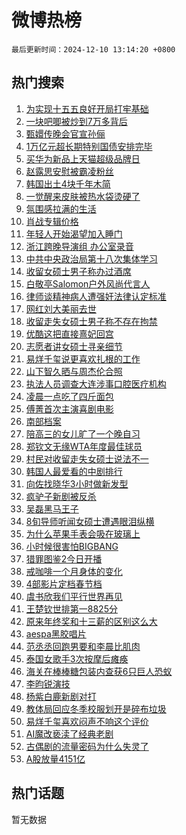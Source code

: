 # 微博热榜

`最后更新时间：2024-12-10 13:14:20 +0800`

## 热门搜索

1. [为实现十五五良好开局打牢基础](https://m.weibo.cn/search?containerid=100103type%3D1%26t%3D10%26q%3D%23%E4%B8%BA%E5%AE%9E%E7%8E%B0%E5%8D%81%E4%BA%94%E4%BA%94%E8%89%AF%E5%A5%BD%E5%BC%80%E5%B1%80%E6%89%93%E7%89%A2%E5%9F%BA%E7%A1%80%23&stream_entry_id=51&isnewpage=1&extparam=seat%3D1%26q%3D%2523%25E4%25B8%25BA%25E5%25AE%259E%25E7%258E%25B0%25E5%258D%2581%25E4%25BA%2594%25E4%25BA%2594%25E8%2589%25AF%25E5%25A5%25BD%25E5%25BC%2580%25E5%25B1%2580%25E6%2589%2593%25E7%2589%25A2%25E5%259F%25BA%25E7%25A1%2580%2523%26pos%3D0%26filter_type%3Drealtimehot%26stream_entry_id%3D51%26c_type%3D51%26dgr%3D0%26cate%3D10103%26display_time%3D1733807659%26pre_seqid%3D17338076594120222204126)
1. [一块吧唧被炒到7万多背后](https://m.weibo.cn/search?containerid=100103type%3D1%26t%3D10%26q%3D%23%E4%B8%80%E5%9D%97%E5%90%A7%E5%94%A7%E8%A2%AB%E7%82%92%E5%88%B07%E4%B8%87%E5%A4%9A%E8%83%8C%E5%90%8E%23&stream_entry_id=31&isnewpage=1&extparam=seat%3D1%26realpos%3D1%26c_type%3D31%26cate%3D5001%26q%3D%2523%25E4%25B8%2580%25E5%259D%2597%25E5%2590%25A7%25E5%2594%25A7%25E8%25A2%25AB%25E7%2582%2592%25E5%2588%25B07%25E4%25B8%2587%25E5%25A4%259A%25E8%2583%258C%25E5%2590%258E%2523%26pos%3D0%26dgr%3D0%26stream_entry_id%3D31%26lcate%3D5001%26flag%3D2%26band_rank%3D1%26filter_type%3Drealtimehot%26display_time%3D1733807659%26pre_seqid%3D17338076594120222204126)
1. [甄嬛传晚会官宣孙俪](https://m.weibo.cn/search?containerid=100103type%3D1%26t%3D10%26q%3D%23%E7%94%84%E5%AC%9B%E4%BC%A0%E6%99%9A%E4%BC%9A%E5%AE%98%E5%AE%A3%E5%AD%99%E4%BF%AA%23&stream_entry_id=31&isnewpage=1&extparam=seat%3D1%26realpos%3D2%26c_type%3D31%26cate%3D5001%26q%3D%2523%25E7%2594%2584%25E5%25AC%259B%25E4%25BC%25A0%25E6%2599%259A%25E4%25BC%259A%25E5%25AE%2598%25E5%25AE%25A3%25E5%25AD%2599%25E4%25BF%25AA%2523%26pos%3D1%26dgr%3D0%26stream_entry_id%3D31%26lcate%3D5001%26flag%3D2%26band_rank%3D2%26filter_type%3Drealtimehot%26display_time%3D1733807659%26pre_seqid%3D17338076594120222204126)
1. [1万亿元超长期特别国债安排完毕](https://m.weibo.cn/search?containerid=100103type%3D1%26t%3D10%26q%3D%231%E4%B8%87%E4%BA%BF%E5%85%83%E8%B6%85%E9%95%BF%E6%9C%9F%E7%89%B9%E5%88%AB%E5%9B%BD%E5%80%BA%E5%AE%89%E6%8E%92%E5%AE%8C%E6%AF%95%23&stream_entry_id=31&isnewpage=1&extparam=seat%3D1%26realpos%3D3%26c_type%3D31%26cate%3D5001%26q%3D%25231%25E4%25B8%2587%25E4%25BA%25BF%25E5%2585%2583%25E8%25B6%2585%25E9%2595%25BF%25E6%259C%259F%25E7%2589%25B9%25E5%2588%25AB%25E5%259B%25BD%25E5%2580%25BA%25E5%25AE%2589%25E6%258E%2592%25E5%25AE%258C%25E6%25AF%2595%2523%26pos%3D2%26dgr%3D0%26stream_entry_id%3D31%26lcate%3D5001%26flag%3D1%26band_rank%3D3%26filter_type%3Drealtimehot%26display_time%3D1733807659%26pre_seqid%3D17338076594120222204126)
1. [买华为新品上天猫超级品牌日](https://m.weibo.cn/search?containerid=100103type%3D1%26t%3D10%26q%3D%23%E4%B9%B0%E5%8D%8E%E4%B8%BA%E6%96%B0%E5%93%81%E4%B8%8A%E5%A4%A9%E7%8C%AB%E8%B6%85%E7%BA%A7%E5%93%81%E7%89%8C%E6%97%A5%23&stream_entry_id=31&isnewpage=1&extparam=seat%3D1%26filter_type%3Drealtimehot%26c_type%3D31%26is_ad_pos%3D1%26cate%3D5001%26q%3D%2523%25E4%25B9%25B0%25E5%258D%258E%25E4%25B8%25BA%25E6%2596%25B0%25E5%2593%2581%25E4%25B8%258A%25E5%25A4%25A9%25E7%258C%25AB%25E8%25B6%2585%25E7%25BA%25A7%25E5%2593%2581%25E7%2589%258C%25E6%2597%25A5%2523%26pos%3D3%26dgr%3D0%26stream_entry_id%3D31%26lcate%3D5001%26band_rank%3D4%26adid%3D267686%26topic_ad%3D1%26display_time%3D1733807659%26pre_seqid%3D17338076594120222204126)
1. [赵露思安慰被霸凌粉丝](https://m.weibo.cn/search?containerid=100103type%3D1%26t%3D10%26q%3D%23%E8%B5%B5%E9%9C%B2%E6%80%9D%E5%AE%89%E6%85%B0%E8%A2%AB%E9%9C%B8%E5%87%8C%E7%B2%89%E4%B8%9D%23&stream_entry_id=31&isnewpage=1&extparam=seat%3D1%26realpos%3D4%26c_type%3D31%26cate%3D5001%26q%3D%2523%25E8%25B5%25B5%25E9%259C%25B2%25E6%2580%259D%25E5%25AE%2589%25E6%2585%25B0%25E8%25A2%25AB%25E9%259C%25B8%25E5%2587%258C%25E7%25B2%2589%25E4%25B8%259D%2523%26pos%3D4%26dgr%3D0%26stream_entry_id%3D31%26lcate%3D5001%26flag%3D1%26band_rank%3D4%26filter_type%3Drealtimehot%26display_time%3D1733807659%26pre_seqid%3D17338076594120222204126)
1. [韩国出土4块千年木简](https://m.weibo.cn/search?containerid=100103type%3D1%26t%3D10%26q%3D%23%E9%9F%A9%E5%9B%BD%E5%87%BA%E5%9C%9F4%E5%9D%97%E5%8D%83%E5%B9%B4%E6%9C%A8%E7%AE%80%23&stream_entry_id=31&isnewpage=1&extparam=seat%3D1%26realpos%3D5%26c_type%3D31%26cate%3D5001%26q%3D%2523%25E9%259F%25A9%25E5%259B%25BD%25E5%2587%25BA%25E5%259C%259F4%25E5%259D%2597%25E5%258D%2583%25E5%25B9%25B4%25E6%259C%25A8%25E7%25AE%2580%2523%26pos%3D5%26dgr%3D0%26stream_entry_id%3D31%26lcate%3D5001%26flag%3D2%26band_rank%3D5%26filter_type%3Drealtimehot%26display_time%3D1733807659%26pre_seqid%3D17338076594120222204126)
1. [一觉醒来皮肤被热水袋烫硬了](https://m.weibo.cn/search?containerid=100103type%3D1%26t%3D10%26q%3D%23%E4%B8%80%E8%A7%89%E9%86%92%E6%9D%A5%E7%9A%AE%E8%82%A4%E8%A2%AB%E7%83%AD%E6%B0%B4%E8%A2%8B%E7%83%AB%E7%A1%AC%E4%BA%86%23&stream_entry_id=31&isnewpage=1&extparam=seat%3D1%26realpos%3D6%26c_type%3D31%26cate%3D5001%26q%3D%2523%25E4%25B8%2580%25E8%25A7%2589%25E9%2586%2592%25E6%259D%25A5%25E7%259A%25AE%25E8%2582%25A4%25E8%25A2%25AB%25E7%2583%25AD%25E6%25B0%25B4%25E8%25A2%258B%25E7%2583%25AB%25E7%25A1%25AC%25E4%25BA%2586%2523%26pos%3D6%26dgr%3D0%26stream_entry_id%3D31%26lcate%3D5001%26flag%3D0%26band_rank%3D6%26filter_type%3Drealtimehot%26display_time%3D1733807659%26pre_seqid%3D17338076594120222204126)
1. [氛围感拉满的生活](https://m.weibo.cn/search?containerid=100103type%3D1%26t%3D10%26q%3D%23%E6%B0%9B%E5%9B%B4%E6%84%9F%E6%8B%89%E6%BB%A1%E7%9A%84%E7%94%9F%E6%B4%BB%23&stream_entry_id=31&isnewpage=1&extparam=seat%3D1%26filter_type%3Drealtimehot%26c_type%3D31%26is_ad_pos%3D1%26cate%3D5001%26q%3D%2523%25E6%25B0%259B%25E5%259B%25B4%25E6%2584%259F%25E6%258B%2589%25E6%25BB%25A1%25E7%259A%2584%25E7%2594%259F%25E6%25B4%25BB%2523%26pos%3D7%26dgr%3D0%26stream_entry_id%3D31%26lcate%3D5001%26band_rank%3D7%26adid%3D267660%26topic_ad%3D1%26display_time%3D1733807659%26pre_seqid%3D17338076594120222204126)
1. [肖战专辑价格](https://m.weibo.cn/search?containerid=100103type%3D1%26t%3D10%26q%3D%23%E8%82%96%E6%88%98%E4%B8%93%E8%BE%91%E4%BB%B7%E6%A0%BC%23&stream_entry_id=31&isnewpage=1&extparam=seat%3D1%26realpos%3D7%26c_type%3D31%26cate%3D5001%26q%3D%2523%25E8%2582%2596%25E6%2588%2598%25E4%25B8%2593%25E8%25BE%2591%25E4%25BB%25B7%25E6%25A0%25BC%2523%26pos%3D8%26dgr%3D0%26stream_entry_id%3D31%26lcate%3D5001%26flag%3D2%26band_rank%3D7%26filter_type%3Drealtimehot%26display_time%3D1733807659%26pre_seqid%3D17338076594120222204126)
1. [年轻人开始渴望加入睡门](https://m.weibo.cn/search?containerid=100103type%3D1%26t%3D10%26q%3D%23%E5%B9%B4%E8%BD%BB%E4%BA%BA%E5%BC%80%E5%A7%8B%E6%B8%B4%E6%9C%9B%E5%8A%A0%E5%85%A5%E7%9D%A1%E9%97%A8%23&stream_entry_id=31&isnewpage=1&extparam=seat%3D1%26realpos%3D8%26c_type%3D31%26cate%3D5001%26q%3D%2523%25E5%25B9%25B4%25E8%25BD%25BB%25E4%25BA%25BA%25E5%25BC%2580%25E5%25A7%258B%25E6%25B8%25B4%25E6%259C%259B%25E5%258A%25A0%25E5%2585%25A5%25E7%259D%25A1%25E9%2597%25A8%2523%26pos%3D9%26dgr%3D0%26stream_entry_id%3D31%26lcate%3D5001%26flag%3D2%26band_rank%3D8%26filter_type%3Drealtimehot%26display_time%3D1733807659%26pre_seqid%3D17338076594120222204126)
1. [浙江跨晚导演组 办公室录音](https://m.weibo.cn/search?containerid=100103type%3D1%26t%3D10%26q%3D%E6%B5%99%E6%B1%9F%E8%B7%A8%E6%99%9A%E5%AF%BC%E6%BC%94%E7%BB%84+%E5%8A%9E%E5%85%AC%E5%AE%A4%E5%BD%95%E9%9F%B3&stream_entry_id=31&isnewpage=1&extparam=seat%3D1%26realpos%3D9%26c_type%3D31%26cate%3D5001%26q%3D%25E6%25B5%2599%25E6%25B1%259F%25E8%25B7%25A8%25E6%2599%259A%25E5%25AF%25BC%25E6%25BC%2594%25E7%25BB%2584%2520%25E5%258A%259E%25E5%2585%25AC%25E5%25AE%25A4%25E5%25BD%2595%25E9%259F%25B3%26pos%3D10%26dgr%3D0%26stream_entry_id%3D31%26lcate%3D5001%26flag%3D1%26band_rank%3D9%26filter_type%3Drealtimehot%26display_time%3D1733807659%26pre_seqid%3D17338076594120222204126)
1. [中共中央政治局第十八次集体学习](https://m.weibo.cn/search?containerid=100103type%3D1%26t%3D10%26q%3D%23%E4%B8%AD%E5%85%B1%E4%B8%AD%E5%A4%AE%E6%94%BF%E6%B2%BB%E5%B1%80%E7%AC%AC%E5%8D%81%E5%85%AB%E6%AC%A1%E9%9B%86%E4%BD%93%E5%AD%A6%E4%B9%A0%23&stream_entry_id=31&isnewpage=1&extparam=seat%3D1%26realpos%3D10%26c_type%3D31%26cate%3D5001%26q%3D%2523%25E4%25B8%25AD%25E5%2585%25B1%25E4%25B8%25AD%25E5%25A4%25AE%25E6%2594%25BF%25E6%25B2%25BB%25E5%25B1%2580%25E7%25AC%25AC%25E5%258D%2581%25E5%2585%25AB%25E6%25AC%25A1%25E9%259B%2586%25E4%25BD%2593%25E5%25AD%25A6%25E4%25B9%25A0%2523%26pos%3D11%26dgr%3D0%26stream_entry_id%3D31%26lcate%3D5001%26flag%3D1%26band_rank%3D10%26filter_type%3Drealtimehot%26display_time%3D1733807659%26pre_seqid%3D17338076594120222204126)
1. [收留女硕士男子称办过酒席](https://m.weibo.cn/search?containerid=100103type%3D1%26t%3D10%26q%3D%23%E6%94%B6%E7%95%99%E5%A5%B3%E7%A1%95%E5%A3%AB%E7%94%B7%E5%AD%90%E7%A7%B0%E5%8A%9E%E8%BF%87%E9%85%92%E5%B8%AD%23&stream_entry_id=31&isnewpage=1&extparam=seat%3D1%26realpos%3D11%26c_type%3D31%26cate%3D5001%26q%3D%2523%25E6%2594%25B6%25E7%2595%2599%25E5%25A5%25B3%25E7%25A1%2595%25E5%25A3%25AB%25E7%2594%25B7%25E5%25AD%2590%25E7%25A7%25B0%25E5%258A%259E%25E8%25BF%2587%25E9%2585%2592%25E5%25B8%25AD%2523%26pos%3D12%26dgr%3D0%26stream_entry_id%3D31%26lcate%3D5001%26flag%3D0%26band_rank%3D11%26filter_type%3Drealtimehot%26display_time%3D1733807659%26pre_seqid%3D17338076594120222204126)
1. [白敬亭Salomon户外风尚代言人](https://m.weibo.cn/search?containerid=100103type%3D1%26t%3D10%26q%3D%23%E7%99%BD%E6%95%AC%E4%BA%ADSalomon%E6%88%B7%E5%A4%96%E9%A3%8E%E5%B0%9A%E4%BB%A3%E8%A8%80%E4%BA%BA%23&stream_entry_id=31&isnewpage=1&extparam=seat%3D1%26realpos%3D12%26c_type%3D31%26lcate%3D5001%26cate%3D5001%26q%3D%2523%25E7%2599%25BD%25E6%2595%25AC%25E4%25BA%25ADSalomon%25E6%2588%25B7%25E5%25A4%2596%25E9%25A3%258E%25E5%25B0%259A%25E4%25BB%25A3%25E8%25A8%2580%25E4%25BA%25BA%2523%26pos%3D13%26dgr%3D0%26stream_entry_id%3D31%26band_rank%3D12%26flag%3D0%26adid%3D267626%26filter_type%3Drealtimehot%26display_time%3D1733807659%26pre_seqid%3D17338076594120222204126)
1. [律师谈精神病人遭强奸法律认定标准](https://m.weibo.cn/search?containerid=100103type%3D1%26t%3D10%26q%3D%E5%BE%8B%E5%B8%88%E8%B0%88%E7%B2%BE%E7%A5%9E%E7%97%85%E4%BA%BA%E9%81%AD%E5%BC%BA%E5%A5%B8%E6%B3%95%E5%BE%8B%E8%AE%A4%E5%AE%9A%E6%A0%87%E5%87%86&stream_entry_id=31&isnewpage=1&extparam=seat%3D1%26realpos%3D13%26c_type%3D31%26cate%3D5001%26q%3D%25E5%25BE%258B%25E5%25B8%2588%25E8%25B0%2588%25E7%25B2%25BE%25E7%25A5%259E%25E7%2597%2585%25E4%25BA%25BA%25E9%2581%25AD%25E5%25BC%25BA%25E5%25A5%25B8%25E6%25B3%2595%25E5%25BE%258B%25E8%25AE%25A4%25E5%25AE%259A%25E6%25A0%2587%25E5%2587%2586%26pos%3D14%26dgr%3D0%26stream_entry_id%3D31%26lcate%3D5001%26flag%3D1%26band_rank%3D13%26filter_type%3Drealtimehot%26display_time%3D1733807659%26pre_seqid%3D17338076594120222204126)
1. [网红刘大美丽去世](https://m.weibo.cn/search?containerid=100103type%3D1%26t%3D10%26q%3D%23%E7%BD%91%E7%BA%A2%E5%88%98%E5%A4%A7%E7%BE%8E%E4%B8%BD%E5%8E%BB%E4%B8%96%23&stream_entry_id=31&isnewpage=1&extparam=seat%3D1%26realpos%3D14%26c_type%3D31%26cate%3D5001%26q%3D%2523%25E7%25BD%2591%25E7%25BA%25A2%25E5%2588%2598%25E5%25A4%25A7%25E7%25BE%258E%25E4%25B8%25BD%25E5%258E%25BB%25E4%25B8%2596%2523%26pos%3D15%26dgr%3D0%26stream_entry_id%3D31%26lcate%3D5001%26flag%3D2%26band_rank%3D14%26filter_type%3Drealtimehot%26display_time%3D1733807659%26pre_seqid%3D17338076594120222204126)
1. [收留走失女硕士男子称不存在拘禁](https://m.weibo.cn/search?containerid=100103type%3D1%26t%3D10%26q%3D%23%E6%94%B6%E7%95%99%E8%B5%B0%E5%A4%B1%E5%A5%B3%E7%A1%95%E5%A3%AB%E7%94%B7%E5%AD%90%E7%A7%B0%E4%B8%8D%E5%AD%98%E5%9C%A8%E6%8B%98%E7%A6%81%23&stream_entry_id=31&isnewpage=1&extparam=seat%3D1%26realpos%3D15%26c_type%3D31%26cate%3D5001%26q%3D%2523%25E6%2594%25B6%25E7%2595%2599%25E8%25B5%25B0%25E5%25A4%25B1%25E5%25A5%25B3%25E7%25A1%2595%25E5%25A3%25AB%25E7%2594%25B7%25E5%25AD%2590%25E7%25A7%25B0%25E4%25B8%258D%25E5%25AD%2598%25E5%259C%25A8%25E6%258B%2598%25E7%25A6%2581%2523%26pos%3D16%26dgr%3D0%26stream_entry_id%3D31%26lcate%3D5001%26flag%3D0%26band_rank%3D15%26filter_type%3Drealtimehot%26display_time%3D1733807659%26pre_seqid%3D17338076594120222204126)
1. [优酷这把直接熹妃回宫](https://m.weibo.cn/search?containerid=100103type%3D1%26t%3D10%26q%3D%23%E4%BC%98%E9%85%B7%E8%BF%99%E6%8A%8A%E7%9B%B4%E6%8E%A5%E7%86%B9%E5%A6%83%E5%9B%9E%E5%AE%AB%23&stream_entry_id=31&isnewpage=1&extparam=seat%3D1%26realpos%3D16%26c_type%3D31%26cate%3D5001%26q%3D%2523%25E4%25BC%2598%25E9%2585%25B7%25E8%25BF%2599%25E6%258A%258A%25E7%259B%25B4%25E6%258E%25A5%25E7%2586%25B9%25E5%25A6%2583%25E5%259B%259E%25E5%25AE%25AB%2523%26pos%3D17%26dgr%3D0%26stream_entry_id%3D31%26lcate%3D5001%26flag%3D1%26band_rank%3D16%26filter_type%3Drealtimehot%26display_time%3D1733807659%26pre_seqid%3D17338076594120222204126)
1. [志愿者讲女硕士寻亲细节](https://m.weibo.cn/search?containerid=100103type%3D1%26t%3D10%26q%3D%23%E5%BF%97%E6%84%BF%E8%80%85%E8%AE%B2%E5%A5%B3%E7%A1%95%E5%A3%AB%E5%AF%BB%E4%BA%B2%E7%BB%86%E8%8A%82%23&stream_entry_id=31&isnewpage=1&extparam=seat%3D1%26realpos%3D17%26c_type%3D31%26cate%3D5001%26q%3D%2523%25E5%25BF%2597%25E6%2584%25BF%25E8%2580%2585%25E8%25AE%25B2%25E5%25A5%25B3%25E7%25A1%2595%25E5%25A3%25AB%25E5%25AF%25BB%25E4%25BA%25B2%25E7%25BB%2586%25E8%258A%2582%2523%26pos%3D18%26dgr%3D0%26stream_entry_id%3D31%26lcate%3D5001%26flag%3D1%26band_rank%3D17%26filter_type%3Drealtimehot%26display_time%3D1733807659%26pre_seqid%3D17338076594120222204126)
1. [易烊千玺说更喜欢扎根的工作](https://m.weibo.cn/search?containerid=100103type%3D1%26t%3D10%26q%3D%23%E6%98%93%E7%83%8A%E5%8D%83%E7%8E%BA%E8%AF%B4%E6%9B%B4%E5%96%9C%E6%AC%A2%E6%89%8E%E6%A0%B9%E7%9A%84%E5%B7%A5%E4%BD%9C%23&stream_entry_id=31&isnewpage=1&extparam=seat%3D1%26realpos%3D18%26c_type%3D31%26cate%3D5001%26q%3D%2523%25E6%2598%2593%25E7%2583%258A%25E5%258D%2583%25E7%258E%25BA%25E8%25AF%25B4%25E6%259B%25B4%25E5%2596%259C%25E6%25AC%25A2%25E6%2589%258E%25E6%25A0%25B9%25E7%259A%2584%25E5%25B7%25A5%25E4%25BD%259C%2523%26pos%3D19%26dgr%3D0%26stream_entry_id%3D31%26lcate%3D5001%26flag%3D0%26band_rank%3D18%26filter_type%3Drealtimehot%26display_time%3D1733807659%26pre_seqid%3D17338076594120222204126)
1. [山下智久晒与周杰伦合照](https://m.weibo.cn/search?containerid=100103type%3D1%26t%3D10%26q%3D%23%E5%B1%B1%E4%B8%8B%E6%99%BA%E4%B9%85%E6%99%92%E4%B8%8E%E5%91%A8%E6%9D%B0%E4%BC%A6%E5%90%88%E7%85%A7%23&stream_entry_id=31&isnewpage=1&extparam=seat%3D1%26realpos%3D19%26c_type%3D31%26cate%3D5001%26q%3D%2523%25E5%25B1%25B1%25E4%25B8%258B%25E6%2599%25BA%25E4%25B9%2585%25E6%2599%2592%25E4%25B8%258E%25E5%2591%25A8%25E6%259D%25B0%25E4%25BC%25A6%25E5%2590%2588%25E7%2585%25A7%2523%26pos%3D20%26dgr%3D0%26stream_entry_id%3D31%26lcate%3D5001%26flag%3D1%26band_rank%3D19%26filter_type%3Drealtimehot%26display_time%3D1733807659%26pre_seqid%3D17338076594120222204126)
1. [执法人员调查大连涉事口腔医疗机构](https://m.weibo.cn/search?containerid=100103type%3D1%26t%3D10%26q%3D%23%E6%89%A7%E6%B3%95%E4%BA%BA%E5%91%98%E8%B0%83%E6%9F%A5%E5%A4%A7%E8%BF%9E%E6%B6%89%E4%BA%8B%E5%8F%A3%E8%85%94%E5%8C%BB%E7%96%97%E6%9C%BA%E6%9E%84%23&stream_entry_id=31&isnewpage=1&extparam=seat%3D1%26realpos%3D20%26c_type%3D31%26cate%3D5001%26q%3D%2523%25E6%2589%25A7%25E6%25B3%2595%25E4%25BA%25BA%25E5%2591%2598%25E8%25B0%2583%25E6%259F%25A5%25E5%25A4%25A7%25E8%25BF%259E%25E6%25B6%2589%25E4%25BA%258B%25E5%258F%25A3%25E8%2585%2594%25E5%258C%25BB%25E7%2596%2597%25E6%259C%25BA%25E6%259E%2584%2523%26pos%3D21%26dgr%3D0%26stream_entry_id%3D31%26lcate%3D5001%26flag%3D1%26band_rank%3D20%26filter_type%3Drealtimehot%26display_time%3D1733807659%26pre_seqid%3D17338076594120222204126)
1. [凌晨一点吃了四斤面包](https://m.weibo.cn/search?containerid=100103type%3D1%26t%3D10%26q%3D%E5%87%8C%E6%99%A8%E4%B8%80%E7%82%B9%E5%90%83%E4%BA%86%E5%9B%9B%E6%96%A4%E9%9D%A2%E5%8C%85&stream_entry_id=31&isnewpage=1&extparam=seat%3D1%26realpos%3D21%26c_type%3D31%26cate%3D5001%26q%3D%25E5%2587%258C%25E6%2599%25A8%25E4%25B8%2580%25E7%2582%25B9%25E5%2590%2583%25E4%25BA%2586%25E5%259B%259B%25E6%2596%25A4%25E9%259D%25A2%25E5%258C%2585%26pos%3D22%26dgr%3D0%26stream_entry_id%3D31%26lcate%3D5001%26flag%3D1%26band_rank%3D21%26filter_type%3Drealtimehot%26display_time%3D1733807659%26pre_seqid%3D17338076594120222204126)
1. [傅菁首次主演喜剧电影](https://m.weibo.cn/search?containerid=100103type%3D1%26t%3D10%26q%3D%23%E5%82%85%E8%8F%81%E9%A6%96%E6%AC%A1%E4%B8%BB%E6%BC%94%E5%96%9C%E5%89%A7%E7%94%B5%E5%BD%B1%23&stream_entry_id=31&isnewpage=1&extparam=seat%3D1%26realpos%3D22%26c_type%3D31%26cate%3D5001%26q%3D%2523%25E5%2582%2585%25E8%258F%2581%25E9%25A6%2596%25E6%25AC%25A1%25E4%25B8%25BB%25E6%25BC%2594%25E5%2596%259C%25E5%2589%25A7%25E7%2594%25B5%25E5%25BD%25B1%2523%26pos%3D23%26dgr%3D0%26stream_entry_id%3D31%26lcate%3D5001%26flag%3D1%26band_rank%3D22%26filter_type%3Drealtimehot%26display_time%3D1733807659%26pre_seqid%3D17338076594120222204126)
1. [南部档案](https://m.weibo.cn/search?containerid=100103type%3D1%26t%3D10%26q%3D%E5%8D%97%E9%83%A8%E6%A1%A3%E6%A1%88&stream_entry_id=31&isnewpage=1&extparam=seat%3D1%26realpos%3D23%26c_type%3D31%26cate%3D5001%26q%3D%25E5%258D%2597%25E9%2583%25A8%25E6%25A1%25A3%25E6%25A1%2588%26pos%3D24%26dgr%3D0%26stream_entry_id%3D31%26lcate%3D5001%26flag%3D1%26band_rank%3D23%26filter_type%3Drealtimehot%26display_time%3D1733807659%26pre_seqid%3D17338076594120222204126)
1. [陪高三的女儿旷了一个晚自习](https://m.weibo.cn/search?containerid=100103type%3D1%26t%3D10%26q%3D%E9%99%AA%E9%AB%98%E4%B8%89%E7%9A%84%E5%A5%B3%E5%84%BF%E6%97%B7%E4%BA%86%E4%B8%80%E4%B8%AA%E6%99%9A%E8%87%AA%E4%B9%A0&stream_entry_id=31&isnewpage=1&extparam=seat%3D1%26realpos%3D24%26c_type%3D31%26cate%3D5001%26q%3D%25E9%2599%25AA%25E9%25AB%2598%25E4%25B8%2589%25E7%259A%2584%25E5%25A5%25B3%25E5%2584%25BF%25E6%2597%25B7%25E4%25BA%2586%25E4%25B8%2580%25E4%25B8%25AA%25E6%2599%259A%25E8%2587%25AA%25E4%25B9%25A0%26pos%3D25%26dgr%3D0%26stream_entry_id%3D31%26lcate%3D5001%26flag%3D1%26band_rank%3D24%26filter_type%3Drealtimehot%26display_time%3D1733807659%26pre_seqid%3D17338076594120222204126)
1. [郑钦文无缘WTA年度最佳球员](https://m.weibo.cn/search?containerid=100103type%3D1%26t%3D10%26q%3D%23%E9%83%91%E9%92%A6%E6%96%87%E6%97%A0%E7%BC%98WTA%E5%B9%B4%E5%BA%A6%E6%9C%80%E4%BD%B3%E7%90%83%E5%91%98%23&stream_entry_id=31&isnewpage=1&extparam=seat%3D1%26realpos%3D25%26c_type%3D31%26cate%3D5001%26q%3D%2523%25E9%2583%2591%25E9%2592%25A6%25E6%2596%2587%25E6%2597%25A0%25E7%25BC%2598WTA%25E5%25B9%25B4%25E5%25BA%25A6%25E6%259C%2580%25E4%25BD%25B3%25E7%2590%2583%25E5%2591%2598%2523%26pos%3D26%26dgr%3D0%26stream_entry_id%3D31%26lcate%3D5001%26flag%3D1%26band_rank%3D25%26filter_type%3Drealtimehot%26display_time%3D1733807659%26pre_seqid%3D17338076594120222204126)
1. [村民对收留走失女硕士说法不一](https://m.weibo.cn/search?containerid=100103type%3D1%26t%3D10%26q%3D%E6%9D%91%E6%B0%91%E5%AF%B9%E6%94%B6%E7%95%99%E8%B5%B0%E5%A4%B1%E5%A5%B3%E7%A1%95%E5%A3%AB%E8%AF%B4%E6%B3%95%E4%B8%8D%E4%B8%80&stream_entry_id=31&isnewpage=1&extparam=seat%3D1%26realpos%3D26%26c_type%3D31%26cate%3D5001%26q%3D%25E6%259D%2591%25E6%25B0%2591%25E5%25AF%25B9%25E6%2594%25B6%25E7%2595%2599%25E8%25B5%25B0%25E5%25A4%25B1%25E5%25A5%25B3%25E7%25A1%2595%25E5%25A3%25AB%25E8%25AF%25B4%25E6%25B3%2595%25E4%25B8%258D%25E4%25B8%2580%26pos%3D27%26dgr%3D0%26stream_entry_id%3D31%26lcate%3D5001%26flag%3D1%26band_rank%3D26%26filter_type%3Drealtimehot%26display_time%3D1733807659%26pre_seqid%3D17338076594120222204126)
1. [韩国人最爱看的中剧排行](https://m.weibo.cn/search?containerid=100103type%3D1%26t%3D10%26q%3D%23%E9%9F%A9%E5%9B%BD%E4%BA%BA%E6%9C%80%E7%88%B1%E7%9C%8B%E7%9A%84%E4%B8%AD%E5%89%A7%E6%8E%92%E8%A1%8C%23&stream_entry_id=31&isnewpage=1&extparam=seat%3D1%26realpos%3D27%26c_type%3D31%26cate%3D5001%26q%3D%2523%25E9%259F%25A9%25E5%259B%25BD%25E4%25BA%25BA%25E6%259C%2580%25E7%2588%25B1%25E7%259C%258B%25E7%259A%2584%25E4%25B8%25AD%25E5%2589%25A7%25E6%258E%2592%25E8%25A1%258C%2523%26pos%3D28%26dgr%3D0%26stream_entry_id%3D31%26lcate%3D5001%26flag%3D1%26band_rank%3D27%26filter_type%3Drealtimehot%26display_time%3D1733807659%26pre_seqid%3D17338076594120222204126)
1. [向佐找晓华3小时做新发型](https://m.weibo.cn/search?containerid=100103type%3D1%26t%3D10%26q%3D%23%E5%90%91%E4%BD%90%E6%89%BE%E6%99%93%E5%8D%8E3%E5%B0%8F%E6%97%B6%E5%81%9A%E6%96%B0%E5%8F%91%E5%9E%8B%23&stream_entry_id=31&isnewpage=1&extparam=seat%3D1%26realpos%3D28%26c_type%3D31%26cate%3D5001%26q%3D%2523%25E5%2590%2591%25E4%25BD%2590%25E6%2589%25BE%25E6%2599%2593%25E5%258D%258E3%25E5%25B0%258F%25E6%2597%25B6%25E5%2581%259A%25E6%2596%25B0%25E5%258F%2591%25E5%259E%258B%2523%26pos%3D29%26dgr%3D0%26stream_entry_id%3D31%26lcate%3D5001%26flag%3D0%26band_rank%3D28%26filter_type%3Drealtimehot%26display_time%3D1733807659%26pre_seqid%3D17338076594120222204126)
1. [疯驴子新剧被反杀](https://m.weibo.cn/search?containerid=100103type%3D1%26t%3D10%26q%3D%E7%96%AF%E9%A9%B4%E5%AD%90%E6%96%B0%E5%89%A7%E8%A2%AB%E5%8F%8D%E6%9D%80&stream_entry_id=31&isnewpage=1&extparam=seat%3D1%26realpos%3D29%26c_type%3D31%26cate%3D5001%26q%3D%25E7%2596%25AF%25E9%25A9%25B4%25E5%25AD%2590%25E6%2596%25B0%25E5%2589%25A7%25E8%25A2%25AB%25E5%258F%258D%25E6%259D%2580%26pos%3D30%26dgr%3D0%26stream_entry_id%3D31%26lcate%3D5001%26flag%3D1%26band_rank%3D29%26filter_type%3Drealtimehot%26display_time%3D1733807659%26pre_seqid%3D17338076594120222204126)
1. [吴磊黑马王子](https://m.weibo.cn/search?containerid=100103type%3D1%26t%3D10%26q%3D%E5%90%B4%E7%A3%8A%E9%BB%91%E9%A9%AC%E7%8E%8B%E5%AD%90&stream_entry_id=31&isnewpage=1&extparam=seat%3D1%26realpos%3D30%26c_type%3D31%26cate%3D5001%26q%3D%25E5%2590%25B4%25E7%25A3%258A%25E9%25BB%2591%25E9%25A9%25AC%25E7%258E%258B%25E5%25AD%2590%26pos%3D31%26dgr%3D0%26stream_entry_id%3D31%26lcate%3D5001%26flag%3D1%26band_rank%3D30%26filter_type%3Drealtimehot%26display_time%3D1733807659%26pre_seqid%3D17338076594120222204126)
1. [8旬导师听闻女硕士遭遇眼泪纵横](https://m.weibo.cn/search?containerid=100103type%3D1%26t%3D10%26q%3D%238%E6%97%AC%E5%AF%BC%E5%B8%88%E5%90%AC%E9%97%BB%E5%A5%B3%E7%A1%95%E5%A3%AB%E9%81%AD%E9%81%87%E7%9C%BC%E6%B3%AA%E7%BA%B5%E6%A8%AA%23&stream_entry_id=31&isnewpage=1&extparam=seat%3D1%26realpos%3D31%26c_type%3D31%26cate%3D5001%26q%3D%25238%25E6%2597%25AC%25E5%25AF%25BC%25E5%25B8%2588%25E5%2590%25AC%25E9%2597%25BB%25E5%25A5%25B3%25E7%25A1%2595%25E5%25A3%25AB%25E9%2581%25AD%25E9%2581%2587%25E7%259C%25BC%25E6%25B3%25AA%25E7%25BA%25B5%25E6%25A8%25AA%2523%26pos%3D32%26dgr%3D0%26stream_entry_id%3D31%26lcate%3D5001%26flag%3D1%26band_rank%3D31%26filter_type%3Drealtimehot%26display_time%3D1733807659%26pre_seqid%3D17338076594120222204126)
1. [为什么苹果手表会吸在玻璃上](https://m.weibo.cn/search?containerid=100103type%3D1%26t%3D10%26q%3D%23%E4%B8%BA%E4%BB%80%E4%B9%88%E8%8B%B9%E6%9E%9C%E6%89%8B%E8%A1%A8%E4%BC%9A%E5%90%B8%E5%9C%A8%E7%8E%BB%E7%92%83%E4%B8%8A%23&stream_entry_id=31&isnewpage=1&extparam=seat%3D1%26realpos%3D32%26c_type%3D31%26cate%3D5001%26q%3D%2523%25E4%25B8%25BA%25E4%25BB%2580%25E4%25B9%2588%25E8%258B%25B9%25E6%259E%259C%25E6%2589%258B%25E8%25A1%25A8%25E4%25BC%259A%25E5%2590%25B8%25E5%259C%25A8%25E7%258E%25BB%25E7%2592%2583%25E4%25B8%258A%2523%26pos%3D33%26dgr%3D0%26stream_entry_id%3D31%26lcate%3D5001%26flag%3D1%26band_rank%3D32%26filter_type%3Drealtimehot%26display_time%3D1733807659%26pre_seqid%3D17338076594120222204126)
1. [小时候很害怕BIGBANG](https://m.weibo.cn/search?containerid=100103type%3D1%26t%3D10%26q%3D%E5%B0%8F%E6%97%B6%E5%80%99%E5%BE%88%E5%AE%B3%E6%80%95BIGBANG&stream_entry_id=31&isnewpage=1&extparam=seat%3D1%26realpos%3D33%26c_type%3D31%26cate%3D5001%26q%3D%25E5%25B0%258F%25E6%2597%25B6%25E5%2580%2599%25E5%25BE%2588%25E5%25AE%25B3%25E6%2580%2595BIGBANG%26pos%3D34%26dgr%3D0%26stream_entry_id%3D31%26lcate%3D5001%26flag%3D0%26band_rank%3D33%26filter_type%3Drealtimehot%26display_time%3D1733807659%26pre_seqid%3D17338076594120222204126)
1. [猎罪图鉴2今日开播](https://m.weibo.cn/search?containerid=100103type%3D1%26t%3D10%26q%3D%E7%8C%8E%E7%BD%AA%E5%9B%BE%E9%89%B42%E4%BB%8A%E6%97%A5%E5%BC%80%E6%92%AD&stream_entry_id=31&isnewpage=1&extparam=seat%3D1%26realpos%3D34%26c_type%3D31%26cate%3D5001%26q%3D%25E7%258C%258E%25E7%25BD%25AA%25E5%259B%25BE%25E9%2589%25B42%25E4%25BB%258A%25E6%2597%25A5%25E5%25BC%2580%25E6%2592%25AD%26pos%3D35%26dgr%3D0%26stream_entry_id%3D31%26lcate%3D5001%26flag%3D0%26band_rank%3D34%26filter_type%3Drealtimehot%26display_time%3D1733807659%26pre_seqid%3D17338076594120222204126)
1. [戒咖啡一个月身体的变化](https://m.weibo.cn/search?containerid=100103type%3D1%26t%3D10%26q%3D%23%E6%88%92%E5%92%96%E5%95%A1%E4%B8%80%E4%B8%AA%E6%9C%88%E8%BA%AB%E4%BD%93%E7%9A%84%E5%8F%98%E5%8C%96%23&stream_entry_id=31&isnewpage=1&extparam=seat%3D1%26realpos%3D35%26c_type%3D31%26cate%3D5001%26q%3D%2523%25E6%2588%2592%25E5%2592%2596%25E5%2595%25A1%25E4%25B8%2580%25E4%25B8%25AA%25E6%259C%2588%25E8%25BA%25AB%25E4%25BD%2593%25E7%259A%2584%25E5%258F%2598%25E5%258C%2596%2523%26pos%3D36%26dgr%3D0%26stream_entry_id%3D31%26lcate%3D5001%26flag%3D0%26band_rank%3D35%26filter_type%3Drealtimehot%26display_time%3D1733807659%26pre_seqid%3D17338076594120222204126)
1. [4部影片定档春节档](https://m.weibo.cn/search?containerid=100103type%3D1%26t%3D10%26q%3D%234%E9%83%A8%E5%BD%B1%E7%89%87%E5%AE%9A%E6%A1%A3%E6%98%A5%E8%8A%82%E6%A1%A3%23&stream_entry_id=31&isnewpage=1&extparam=seat%3D1%26realpos%3D36%26c_type%3D31%26cate%3D5001%26q%3D%25234%25E9%2583%25A8%25E5%25BD%25B1%25E7%2589%2587%25E5%25AE%259A%25E6%25A1%25A3%25E6%2598%25A5%25E8%258A%2582%25E6%25A1%25A3%2523%26pos%3D37%26dgr%3D0%26stream_entry_id%3D31%26lcate%3D5001%26flag%3D0%26band_rank%3D36%26filter_type%3Drealtimehot%26display_time%3D1733807659%26pre_seqid%3D17338076594120222204126)
1. [虞书欣我们平行世界再见](https://m.weibo.cn/search?containerid=100103type%3D1%26t%3D10%26q%3D%23%E8%99%9E%E4%B9%A6%E6%AC%A3%E6%88%91%E4%BB%AC%E5%B9%B3%E8%A1%8C%E4%B8%96%E7%95%8C%E5%86%8D%E8%A7%81%23&stream_entry_id=31&isnewpage=1&extparam=seat%3D1%26realpos%3D37%26c_type%3D31%26cate%3D5001%26q%3D%2523%25E8%2599%259E%25E4%25B9%25A6%25E6%25AC%25A3%25E6%2588%2591%25E4%25BB%25AC%25E5%25B9%25B3%25E8%25A1%258C%25E4%25B8%2596%25E7%2595%258C%25E5%2586%258D%25E8%25A7%2581%2523%26pos%3D38%26dgr%3D0%26stream_entry_id%3D31%26lcate%3D5001%26flag%3D1%26band_rank%3D37%26filter_type%3Drealtimehot%26display_time%3D1733807659%26pre_seqid%3D17338076594120222204126)
1. [王楚钦世排第一8825分](https://m.weibo.cn/search?containerid=100103type%3D1%26t%3D10%26q%3D%23%E7%8E%8B%E6%A5%9A%E9%92%A6%E4%B8%96%E6%8E%92%E7%AC%AC%E4%B8%808825%E5%88%86%23&stream_entry_id=31&isnewpage=1&extparam=seat%3D1%26realpos%3D38%26c_type%3D31%26cate%3D5001%26q%3D%2523%25E7%258E%258B%25E6%25A5%259A%25E9%2592%25A6%25E4%25B8%2596%25E6%258E%2592%25E7%25AC%25AC%25E4%25B8%25808825%25E5%2588%2586%2523%26pos%3D39%26dgr%3D0%26stream_entry_id%3D31%26lcate%3D5001%26flag%3D1%26band_rank%3D38%26filter_type%3Drealtimehot%26display_time%3D1733807659%26pre_seqid%3D17338076594120222204126)
1. [原来年终奖和十三薪的区别这么大](https://m.weibo.cn/search?containerid=100103type%3D1%26t%3D10%26q%3D%23%E5%8E%9F%E6%9D%A5%E5%B9%B4%E7%BB%88%E5%A5%96%E5%92%8C%E5%8D%81%E4%B8%89%E8%96%AA%E7%9A%84%E5%8C%BA%E5%88%AB%E8%BF%99%E4%B9%88%E5%A4%A7%23&stream_entry_id=31&isnewpage=1&extparam=seat%3D1%26realpos%3D39%26c_type%3D31%26cate%3D5001%26q%3D%2523%25E5%258E%259F%25E6%259D%25A5%25E5%25B9%25B4%25E7%25BB%2588%25E5%25A5%2596%25E5%2592%258C%25E5%258D%2581%25E4%25B8%2589%25E8%2596%25AA%25E7%259A%2584%25E5%258C%25BA%25E5%2588%25AB%25E8%25BF%2599%25E4%25B9%2588%25E5%25A4%25A7%2523%26pos%3D40%26dgr%3D0%26stream_entry_id%3D31%26lcate%3D5001%26flag%3D0%26band_rank%3D39%26filter_type%3Drealtimehot%26display_time%3D1733807659%26pre_seqid%3D17338076594120222204126)
1. [aespa黑胶唱片](https://m.weibo.cn/search?containerid=100103type%3D1%26t%3D10%26q%3Daespa%E9%BB%91%E8%83%B6%E5%94%B1%E7%89%87&stream_entry_id=31&isnewpage=1&extparam=seat%3D1%26realpos%3D40%26c_type%3D31%26cate%3D5001%26q%3Daespa%25E9%25BB%2591%25E8%2583%25B6%25E5%2594%25B1%25E7%2589%2587%26pos%3D41%26dgr%3D0%26stream_entry_id%3D31%26lcate%3D5001%26flag%3D1%26band_rank%3D40%26filter_type%3Drealtimehot%26display_time%3D1733807659%26pre_seqid%3D17338076594120222204126)
1. [范丞丞回跑男要和李晨比肌肉](https://m.weibo.cn/search?containerid=100103type%3D1%26t%3D10%26q%3D%E8%8C%83%E4%B8%9E%E4%B8%9E%E5%9B%9E%E8%B7%91%E7%94%B7%E8%A6%81%E5%92%8C%E6%9D%8E%E6%99%A8%E6%AF%94%E8%82%8C%E8%82%89&stream_entry_id=31&isnewpage=1&extparam=seat%3D1%26realpos%3D41%26c_type%3D31%26cate%3D5001%26q%3D%25E8%258C%2583%25E4%25B8%259E%25E4%25B8%259E%25E5%259B%259E%25E8%25B7%2591%25E7%2594%25B7%25E8%25A6%2581%25E5%2592%258C%25E6%259D%258E%25E6%2599%25A8%25E6%25AF%2594%25E8%2582%258C%25E8%2582%2589%26pos%3D42%26dgr%3D0%26stream_entry_id%3D31%26lcate%3D5001%26flag%3D0%26band_rank%3D41%26filter_type%3Drealtimehot%26display_time%3D1733807659%26pre_seqid%3D17338076594120222204126)
1. [泰国女歌手3次按摩后瘫痪](https://m.weibo.cn/search?containerid=100103type%3D1%26t%3D10%26q%3D%23%E6%B3%B0%E5%9B%BD%E5%A5%B3%E6%AD%8C%E6%89%8B3%E6%AC%A1%E6%8C%89%E6%91%A9%E5%90%8E%E7%98%AB%E7%97%AA%23&stream_entry_id=31&isnewpage=1&extparam=seat%3D1%26realpos%3D42%26c_type%3D31%26cate%3D5001%26q%3D%2523%25E6%25B3%25B0%25E5%259B%25BD%25E5%25A5%25B3%25E6%25AD%258C%25E6%2589%258B3%25E6%25AC%25A1%25E6%258C%2589%25E6%2591%25A9%25E5%2590%258E%25E7%2598%25AB%25E7%2597%25AA%2523%26pos%3D43%26dgr%3D0%26stream_entry_id%3D31%26lcate%3D5001%26flag%3D0%26band_rank%3D42%26filter_type%3Drealtimehot%26display_time%3D1733807659%26pre_seqid%3D17338076594120222204126)
1. [海关在棒棒糖包装内查获6只巨人恐蚁](https://m.weibo.cn/search?containerid=100103type%3D1%26t%3D10%26q%3D%23%E6%B5%B7%E5%85%B3%E5%9C%A8%E6%A3%92%E6%A3%92%E7%B3%96%E5%8C%85%E8%A3%85%E5%86%85%E6%9F%A5%E8%8E%B76%E5%8F%AA%E5%B7%A8%E4%BA%BA%E6%81%90%E8%9A%81%23&stream_entry_id=31&isnewpage=1&extparam=seat%3D1%26realpos%3D43%26c_type%3D31%26cate%3D5001%26q%3D%2523%25E6%25B5%25B7%25E5%2585%25B3%25E5%259C%25A8%25E6%25A3%2592%25E6%25A3%2592%25E7%25B3%2596%25E5%258C%2585%25E8%25A3%2585%25E5%2586%2585%25E6%259F%25A5%25E8%258E%25B76%25E5%258F%25AA%25E5%25B7%25A8%25E4%25BA%25BA%25E6%2581%2590%25E8%259A%2581%2523%26pos%3D44%26dgr%3D0%26stream_entry_id%3D31%26lcate%3D5001%26flag%3D1%26band_rank%3D43%26filter_type%3Drealtimehot%26display_time%3D1733807659%26pre_seqid%3D17338076594120222204126)
1. [李昀锐演技](https://m.weibo.cn/search?containerid=100103type%3D1%26t%3D10%26q%3D%E6%9D%8E%E6%98%80%E9%94%90%E6%BC%94%E6%8A%80&stream_entry_id=31&isnewpage=1&extparam=seat%3D1%26realpos%3D44%26c_type%3D31%26cate%3D5001%26q%3D%25E6%259D%258E%25E6%2598%2580%25E9%2594%2590%25E6%25BC%2594%25E6%258A%2580%26pos%3D45%26dgr%3D0%26stream_entry_id%3D31%26lcate%3D5001%26flag%3D0%26band_rank%3D44%26filter_type%3Drealtimehot%26display_time%3D1733807659%26pre_seqid%3D17338076594120222204126)
1. [杨紫白鹿新剧对打](https://m.weibo.cn/search?containerid=100103type%3D1%26t%3D10%26q%3D%23%E6%9D%A8%E7%B4%AB%E7%99%BD%E9%B9%BF%E6%96%B0%E5%89%A7%E5%AF%B9%E6%89%93%23&stream_entry_id=31&isnewpage=1&extparam=seat%3D1%26realpos%3D45%26c_type%3D31%26cate%3D5001%26q%3D%2523%25E6%259D%25A8%25E7%25B4%25AB%25E7%2599%25BD%25E9%25B9%25BF%25E6%2596%25B0%25E5%2589%25A7%25E5%25AF%25B9%25E6%2589%2593%2523%26pos%3D46%26dgr%3D0%26stream_entry_id%3D31%26lcate%3D5001%26flag%3D0%26band_rank%3D45%26filter_type%3Drealtimehot%26display_time%3D1733807659%26pre_seqid%3D17338076594120222204126)
1. [教体局回应冬季校服划开是碎布垃圾](https://m.weibo.cn/search?containerid=100103type%3D1%26t%3D10%26q%3D%23%E6%95%99%E4%BD%93%E5%B1%80%E5%9B%9E%E5%BA%94%E5%86%AC%E5%AD%A3%E6%A0%A1%E6%9C%8D%E5%88%92%E5%BC%80%E6%98%AF%E7%A2%8E%E5%B8%83%E5%9E%83%E5%9C%BE%23&stream_entry_id=31&isnewpage=1&extparam=seat%3D1%26realpos%3D46%26c_type%3D31%26cate%3D5001%26q%3D%2523%25E6%2595%2599%25E4%25BD%2593%25E5%25B1%2580%25E5%259B%259E%25E5%25BA%2594%25E5%2586%25AC%25E5%25AD%25A3%25E6%25A0%25A1%25E6%259C%258D%25E5%2588%2592%25E5%25BC%2580%25E6%2598%25AF%25E7%25A2%258E%25E5%25B8%2583%25E5%259E%2583%25E5%259C%25BE%2523%26pos%3D47%26dgr%3D0%26stream_entry_id%3D31%26lcate%3D5001%26flag%3D1%26band_rank%3D46%26filter_type%3Drealtimehot%26display_time%3D1733807659%26pre_seqid%3D17338076594120222204126)
1. [易烊千玺喜欢闷声不响这个评价](https://m.weibo.cn/search?containerid=100103type%3D1%26t%3D10%26q%3D%E6%98%93%E7%83%8A%E5%8D%83%E7%8E%BA%E5%96%9C%E6%AC%A2%E9%97%B7%E5%A3%B0%E4%B8%8D%E5%93%8D%E8%BF%99%E4%B8%AA%E8%AF%84%E4%BB%B7&stream_entry_id=31&isnewpage=1&extparam=seat%3D1%26realpos%3D47%26c_type%3D31%26cate%3D5001%26q%3D%25E6%2598%2593%25E7%2583%258A%25E5%258D%2583%25E7%258E%25BA%25E5%2596%259C%25E6%25AC%25A2%25E9%2597%25B7%25E5%25A3%25B0%25E4%25B8%258D%25E5%2593%258D%25E8%25BF%2599%25E4%25B8%25AA%25E8%25AF%2584%25E4%25BB%25B7%26pos%3D48%26dgr%3D0%26stream_entry_id%3D31%26lcate%3D5001%26flag%3D1%26band_rank%3D47%26filter_type%3Drealtimehot%26display_time%3D1733807659%26pre_seqid%3D17338076594120222204126)
1. [AI魔改亵渎了经典老剧](https://m.weibo.cn/search?containerid=100103type%3D1%26t%3D10%26q%3D%23AI%E9%AD%94%E6%94%B9%E4%BA%B5%E6%B8%8E%E4%BA%86%E7%BB%8F%E5%85%B8%E8%80%81%E5%89%A7%23&stream_entry_id=31&isnewpage=1&extparam=seat%3D1%26realpos%3D48%26c_type%3D31%26cate%3D5001%26q%3D%2523AI%25E9%25AD%2594%25E6%2594%25B9%25E4%25BA%25B5%25E6%25B8%258E%25E4%25BA%2586%25E7%25BB%258F%25E5%2585%25B8%25E8%2580%2581%25E5%2589%25A7%2523%26pos%3D49%26dgr%3D0%26stream_entry_id%3D31%26lcate%3D5001%26flag%3D1%26band_rank%3D48%26filter_type%3Drealtimehot%26display_time%3D1733807659%26pre_seqid%3D17338076594120222204126)
1. [古偶剧的流量密码为什么失灵了](https://m.weibo.cn/search?containerid=100103type%3D1%26t%3D10%26q%3D%23%E5%8F%A4%E5%81%B6%E5%89%A7%E7%9A%84%E6%B5%81%E9%87%8F%E5%AF%86%E7%A0%81%E4%B8%BA%E4%BB%80%E4%B9%88%E5%A4%B1%E7%81%B5%E4%BA%86%23&stream_entry_id=31&isnewpage=1&extparam=seat%3D1%26realpos%3D49%26c_type%3D31%26cate%3D5001%26q%3D%2523%25E5%258F%25A4%25E5%2581%25B6%25E5%2589%25A7%25E7%259A%2584%25E6%25B5%2581%25E9%2587%258F%25E5%25AF%2586%25E7%25A0%2581%25E4%25B8%25BA%25E4%25BB%2580%25E4%25B9%2588%25E5%25A4%25B1%25E7%2581%25B5%25E4%25BA%2586%2523%26pos%3D50%26dgr%3D0%26stream_entry_id%3D31%26lcate%3D5001%26flag%3D0%26band_rank%3D49%26filter_type%3Drealtimehot%26display_time%3D1733807659%26pre_seqid%3D17338076594120222204126)
1. [A股放量4151亿](https://m.weibo.cn/search?containerid=100103type%3D1%26t%3D10%26q%3D%23A%E8%82%A1%E6%94%BE%E9%87%8F4151%E4%BA%BF%23&stream_entry_id=31&isnewpage=1&extparam=seat%3D1%26realpos%3D50%26c_type%3D31%26cate%3D5001%26q%3D%2523A%25E8%2582%25A1%25E6%2594%25BE%25E9%2587%258F4151%25E4%25BA%25BF%2523%26pos%3D51%26dgr%3D0%26stream_entry_id%3D31%26lcate%3D5001%26flag%3D1%26band_rank%3D50%26filter_type%3Drealtimehot%26display_time%3D1733807659%26pre_seqid%3D17338076594120222204126)

## 热门话题

暂无数据
